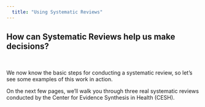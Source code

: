 ```yaml
---
  title: "Using Systematic Reviews"
---
```



## How can Systematic Reviews help us make decisions?

<br>


We now know the basic steps for conducting a systematic review, so let’s see some examples of this work in action. 

On the next few pages, we’ll walk you through three real systematic reviews conducted by the Center for Evidence Synthesis in Health (CESH). 


